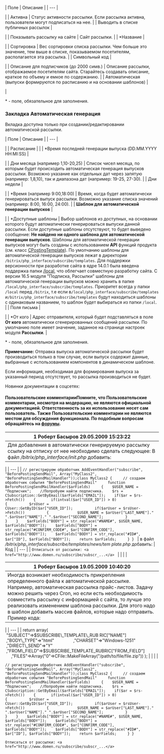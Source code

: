 | Поле | Описание |
| --- |

|
| Активна | Статус активности рассылки. Если рассылка активна, пользователи могут подписаться на нее. |
| Выводить в списке публичных рассылок |

|
| Показывать рассылку на сайте | Сайт рассылки. |
| \*Название |

|
| Сортировка | Вес сортировки списка рассылки. Чем больше это значение, тем выше в списке, показываемом посетителям, располагается эта рассылка. |
| Символьный код |

|
| Описание для подписчиков (до 2000 симв.) | Описание рассылки, отображаемое посетителям сайта. Старайтесь создавать описание, краткое по объему и емкое по содержанию. |
| Автоматическая (выпуски формируются по расписанию и на основании шаблонов) |

|

\* - поле, обязательное для заполнения.

### Закладка Автоматическая генерация

Вкладка доступна только при создании/редактировании автоматической рассылки.

| Поле | Описание |
| --- |

|
| Расписание | |
| \*Время последней генерации выпуска (DD.MM.YYYY HH:MI:SS) |

|
| Дни месяца (например 1,10-20,25) | Список чисел месяца, по которым будет происходить автоматическая генерация выпусков рассылки. Возможно указание как отдельных дат через запятую (например: 1,8,10), так и диапазона дат (например: 19-25, 27-30). |
| Дни недели |

|
| \*Время (например 9:00,18:00) | Время, когда будет автоматически генерироваться выпуск рассылки. Возможно указание списка значений (например: 8:00, 16:00, 24:00). |
| **Шаблон для автоматической генерации выпусков** |

|
| \*Доступные шаблоны | Выбор шаблонов из доступных, на основании которого будут автоматически генерироваться выпуски данной рассылки.   Если доступные шаблоны отсутствуют, то будет выведено сообщение: **Не найдено ни одного шаблона для автоматической генерации выпусков**.   Шаблоны для автоматической генерации выпусков могут быть созданы с использованием **API** функций продукта (см. класс [CPostingTemplate](http://dev.1c-bitrix.ru/api_help/subscribe/classes/cpostingtemplate/index.php)). По умолчанию шаблоны для автоматической генерации выпусков лежат в директории `/bitrix/php_interface/subscribe/templates`. Для поддержки версионности при разработке сайта в ядре 14.0.1 была введена поддержка папки [/local](https://dev.1c-bitrix.ru/learning/course/?COURSE_ID=43&LESSON_ID=5119#local), что облегчает совместную разработку сайта.   С версии 16.5 модуля "Подписка, Рассылки" шаблоны для автоматической генерации выпусков можно хранить в папке `/local/php_interface/subscribe/templates`. Приоритет всегда у папки `/local` перед `/bitrix`, т.е если в`/local/php_interface/subscribe/templates` и`/bitrix/php_interface/subscribe/templates` будут находиться шаблоны с одинаковым названием, то шаблон будет выбираться из папки `/local`. |
| Поля письма |

|
| \*От кого | Адрес отправителя, который будет подставляться в поле **От кого** автоматически сгенерированных сообщений рассылки.   По умолчанию поле имеет значение, заданное на странице настроек модуля **Рассылки**. |

\* - поле, обязательное для заполнения.

**Примечание:** Отправка выпуска автоматической рассылки будет производиться только в том случае, если выпуск содержит данные, выбранные с использованием компонентов в динамическом шаблоне.
  
Если информация, необходимая для формирования выпуска за указанный период отсутствует, то рассылка производиться не будет.

Новинки документации в соцсетях:

#### Пользовательские комментарииПомните, что Пользовательские комментарии, несмотря на модерацию, не являются официальной документацией. Ответственность за их использование несет сам пользователь. Также Пользовательские комментарии не являются местом для обсуждения функционала. По подобным вопросам обращайтесь на [форумы](http://dev.1c-bitrix.ru/community/forums/group1/).

| 1  **Роберт Басыров** 29.05.2009 15:23:22 |
| --- |
| Для добавления в автоматически генерируемую рассылку ссылку на отписку от нее необходимо сделать следующее:  В файл */bitrix/php\_interface/init.php* добавить:  |

| | --- | | ``` // регистрируем обработчик AddEventHandler("subscribe", "BeforePostingSendMail", Array("MyClass2", "BeforePostingSendMailHandler"));class MyClass2 {     // создаем обработчик события "BeforePostingSendMail"     function BeforePostingSendMailHandler($arFields)     {    $USER_NAME = "Подписчик";    //Попробуем найти подписчика.    $rs = CSubscription::GetByEmail($arFields["EMAIL"]);    if($ar = $rs->Fetch())    {       if(intval($ar["USER_ID"]) > 0)       {          $rsUser = CUser::GetByID($ar["USER_ID"]);          if($arUser = $rsUser->Fetch())          {             $USER_NAME = $arUser["LAST_NAME"]." ".$arUser["NAME"]." ".$arUser["SECOND_NAME"];          }       }    }    $arFields["BODY"] = str_replace("#NAME#", $USER_NAME, $arFields["BODY"]);    $arFields["BODY"] = str_replace("#CONFIRM_CODE#", $ar["CONFIRM_CODE"], $arFields["BODY"]);    $arFields["BODY"] = str_replace("#ID#", $ar["ID"], $arFields["BODY"]);    return $arFields;     } }  ``` |  в файл */bitrix/php\_interface/subscribe/templates/news/tem plate.php* добавить:  | Код | | --- | | ``` Отписаться от рассылки: <a href="http://www.domen.ru/subscribe/subscr_...</a>  ``` | |
|  |

| 1  **Роберт Басыров** 19.05.2009 10:40:20 |
| --- |
| Иногда возникает необходимость прикрепления определенного файла к автоматической рассылке. Например, автоматическая рассылка прайс-листов. Задачу можно решить через Cron, но если есть необходимость совместить рассылку с информацией с сайта, то лучше это реализовать изменением шаблона рассылки. Для этого надо в шаблон добавить массив файлов, которые надо отправить.  Пример кода:   |

| | --- | | return array(                  "SUBJECT"=>$SUBSCRIBE\_TEMPLATE\_RUB RIC["NAME"]                  ,"BODY\_TYPE"=>"html"                  ,"CHARSET"=>"Windows-1251"                  ,"DIRECT\_SEND"=>"Y"                  ,"FROM\_FIELD"=>$SUBSCRIBE\_TEMPLATE\_RUBRIC["FROM\_FIELD"]                  ,"FILES"=>Array("0"=>CFile::MakeFileArray("/path/to/file/file.zip"))  ); | |
|  |

``` // регистрируем обработчик AddEventHandler("subscribe", "BeforePostingSendMail", Array("MyClass2", "BeforePostingSendMailHandler"));class MyClass2 {     // создаем обработчик события "BeforePostingSendMail"     function BeforePostingSendMailHandler($arFields)     {    $USER_NAME = "Подписчик";    //Попробуем найти подписчика.    $rs = CSubscription::GetByEmail($arFields["EMAIL"]);    if($ar = $rs->Fetch())    {       if(intval($ar["USER_ID"]) > 0)       {          $rsUser = CUser::GetByID($ar["USER_ID"]);          if($arUser = $rsUser->Fetch())          {             $USER_NAME = $arUser["LAST_NAME"]." ".$arUser["NAME"]." ".$arUser["SECOND_NAME"];          }       }    }    $arFields["BODY"] = str_replace("#NAME#", $USER_NAME, $arFields["BODY"]);    $arFields["BODY"] = str_replace("#CONFIRM_CODE#", $ar["CONFIRM_CODE"], $arFields["BODY"]);    $arFields["BODY"] = str_replace("#ID#", $ar["ID"], $arFields["BODY"]);    return $arFields;     } }  ```

``` Отписаться от рассылки: <a href="http://www.domen.ru/subscribe/subscr_...</a>  ```
